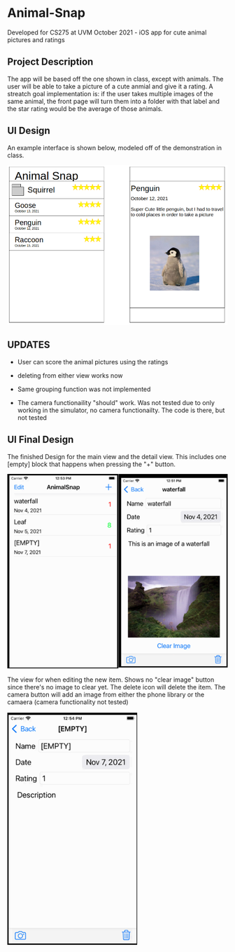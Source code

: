 # Animal-Snap
Developed for CS275 at UVM October 2021 - iOS app for cute animal pictures and ratings

## Project Description
The app will be based off the one shown in class, except with animals. The user will be able to take a picture of a cute anmial and give it a rating. A streatch goal implementation is: if the user takes multiple images of the same animal, the front page will turn them into a folder with that label and the star rating would be the average of those animals. 

## UI Design
An example interface is shown below, modeled off of the demonstration in class. 

![UI concept Design](ui_concept.png)

## UPDATES

 - User can score the animal pictures using the ratings
 
 - deleting from either view works now

 - Same grouping function was not implemented

 - The camera functionaility "should" work. Was not tested due to only working in the simulator, no camera functionailty. The code is there, but not tested

## UI Final Design

The finished Design for the main view and the detail view. This includes one [empty] block that happens when pressing the "+" button. 

![Final_Design](final_view.png)

The view for when editing the new item. Shows no "clear image" button since there's no image to clear yet. The delete icon will delete the item. The camera button will add an image from either the phone library or the camaera (camera functionality not tested)

![New_Item](new_item.png)

